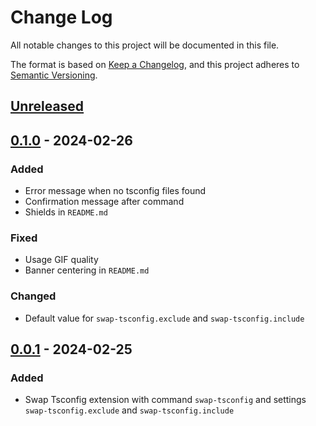 # Change Log

All notable changes to this project will be documented in this file.

The format is based on [Keep a Changelog](http://keepachangelog.com/), and this project adheres to [Semantic Versioning](https://semver.org/).

## [Unreleased]

## [0.1.0] - 2024-02-26

### Added

- Error message when no tsconfig files found
- Confirmation message after command
- Shields in `README.md`

### Fixed

- Usage GIF quality
- Banner centering in `README.md`

### Changed

- Default value for `swap-tsconfig.exclude` and `swap-tsconfig.include`

## [0.0.1] - 2024-02-25

### Added

- Swap Tsconfig extension with command `swap-tsconfig` and settings `swap-tsconfig.exclude` and `swap-tsconfig.include`

[unreleased]: https://github.com/harrydowning/swap-tsconfig/compare/v0.1.0...HEAD
[0.1.0]: https://github.com/harrydowning/swap-tsconfig/releases/tag/v0.0.1...v0.1.0
[0.0.1]: https://github.com/harrydowning/swap-tsconfig/releases/tag/v0.0.1
